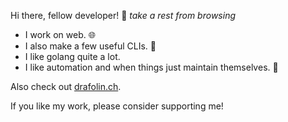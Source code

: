 Hi there, fellow developer! 👋
_take a rest from browsing_

- I work on web. 🌐
- I also make a few useful CLIs. 🔧
- I like golang quite a lot.
- I like automation and when things just maintain themselves. 🤖

Also check out [drafolin.ch](https://drafolin.ch).

If you like my work, please consider supporting me!
